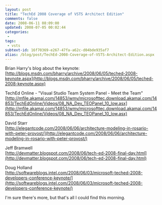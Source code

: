```yaml
---
layout: post
title: "TechEd 2008 Coverage of VSTS Architect Edition"
comments: false
date: 2008-06-11 08:09:00
updated: 2008-07-05 00:02:44
categories:
 - 
tags:
 - vsts
subtext-id: 16f70369-e267-47fa-a62c-d04bde935af7
alias: /blog/post/TechEd-2008-Coverage-of-VSTS-Architect-Edition.aspx
---
```



Brian Harry's blog about the keynote: [http://blogs.msdn.com/bharry/archive/2008/06/05/teched-2008-keynote.aspx](http://blogs.msdn.com/bharry/archive/2008/06/05/teched-2008-keynote.aspx)

TechEd Online - "Visual Studio Team System Panel - Meet the Team"  
[http://mfile.akamai.com/14853/wmv/microsofttec.download.akamai.com/14853/TechEdOnline/Videos/08_NA_Dev_TEOPanel_10_low.asx](http://mfile.akamai.com/14853/wmv/microsofttec.download.akamai.com/14853/TechEdOnline/Videos/08_NA_Dev_TEOPanel_10_low.asx)

David Starr  
[http://elegantcode.com/2008/06/06/architecture-modeling-in-rosario-with-peter-provost/](http://elegantcode.com/2008/06/06/architecture-modeling-in-rosario-with-peter-provost/)

Jeff Bramwell  
[http://devmatter.blogspot.com/2008/06/tech-ed-2008-final-day.html](http://devmatter.blogspot.com/2008/06/tech-ed-2008-final-day.html)

Doug Holland  
[http://softwareblogs.intel.com/2008/06/03/microsoft-teched-2008-developers-conference-keynote/](http://softwareblogs.intel.com/2008/06/03/microsoft-teched-2008-developers-conference-keynote/)

I'm sure there's more, but that's all I could find this morning. 
